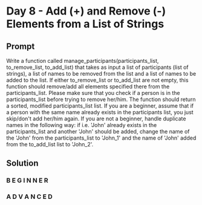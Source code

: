 # Day 8 - Add (+) and Remove (-) Elements from a List of Strings

## Prompt

Write a function called manage_participants(participants_list, to_remove_list, to_add_list) that takes as input a list of participants (list of strings), a list of names to be removed from the list and a list of names to be added to the list. If either to_remove_list or to_add_list are not empty, this function should remove/add all elements specified there from the participants_list. Please make sure that you check if a person is in the participants_list before trying to remove her/him. The function should return a sorted, modified participants_list list.
If you are a beginner, assume that if a person with the same name already exists in the participants list, you just skip/don't add her/him again.
If you are not a beginner, handle duplicate names in the following way: if i.e. 'John' already exists in the participants_list and another 'John' should be added, change the name of the 'John' from the participants_list to 'John_1' and the name of 'John' added from the to_add_list list to 'John_2'.

## Solution

### B E G I N N E R



### A D V A N C E D



